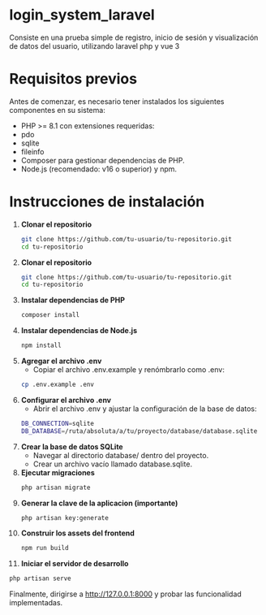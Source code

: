 # login_system_laravel
Consiste en una prueba simple de registro, inicio de sesión y visualización de datos del usuario, utilizando laravel php y vue 3

# Requisitos previos
Antes de comenzar, es necesario tener instalados los siguientes componentes en su sistema:
- PHP >= 8.1 con extensiones requeridas:
- pdo
- sqlite
- fileinfo
- Composer para gestionar dependencias de PHP.
- Node.js (recomendado: v16 o superior) y npm.

# Instrucciones de instalación
1. **Clonar el repositorio**
   ```bash
   git clone https://github.com/tu-usuario/tu-repositorio.git
   cd tu-repositorio
1. **Clonar el repositorio**
   ```bash
   git clone https://github.com/tu-usuario/tu-repositorio.git
   cd tu-repositorio
2. **Instalar dependencias de PHP**
   ```bash
   composer install
3. **Instalar dependencias de Node.js**
   ```bash
   npm install
4. **Agregar el archivo .env**
   - Copiar el archivo .env.example y renómbrarlo como .env:
   ```bash
   cp .env.example .env
5. **Configurar el archivo .env**
   - Abrir el archivo .env y ajustar la configuración de la base de datos:
   ```bash
   DB_CONNECTION=sqlite
   DB_DATABASE=/ruta/absoluta/a/tu/proyecto/database/database.sqlite
6. **Crear la base de datos SQLite**
   - Navegar al directorio database/ dentro del proyecto.
   - Crear un archivo vacío llamado database.sqlite.
7. **Ejecutar migraciones**
   ```bash
   php artisan migrate
8. **Generar la clave de la aplicacion (importante)**
   ```bash
   php artisan key:generate
9. **Construir los assets del frontend**
   ```bash
   npm run build
10. **Iniciar el servidor de desarrollo**
   ```bash
   php artisan serve
```
Finalmente, dirigirse a http://127.0.0.1:8000 y probar las funcionalidad implementadas.
   

